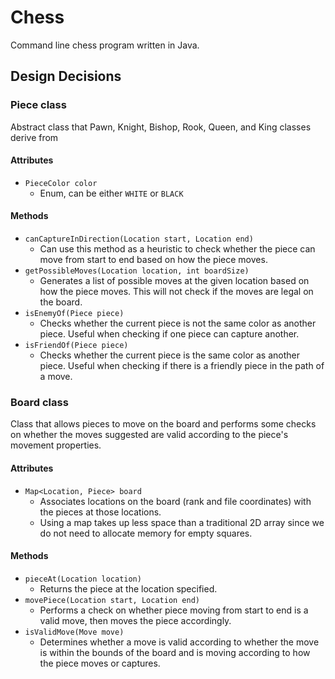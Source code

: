 # Chess
Command line chess program written in Java.

## Design Decisions
### Piece class
Abstract class that Pawn, Knight, Bishop, Rook, Queen, and King classes derive from
#### Attributes
- `PieceColor color`
  - Enum, can be either `WHITE` or `BLACK`
#### Methods
- `canCaptureInDirection(Location start, Location end)`
  - Can use this method as a heuristic to check whether the piece can move from start to end based on how the piece moves.
- `getPossibleMoves(Location location, int boardSize)`
  - Generates a list of possible moves at the given location based on how the piece moves. This will not check if the moves are legal on the board.
- `isEnemyOf(Piece piece)`
  - Checks whether the current piece is not the same color as another piece. Useful when checking if one piece can capture another.
- `isFriendOf(Piece piece)`
  - Checks whether the current piece is the same color as another piece. Useful when checking if there is a friendly piece in the path of a move.

### Board class
Class that allows pieces to move on the board and performs some checks on whether the moves suggested are valid according to the piece's movement properties.

#### Attributes
- `Map<Location, Piece> board`
  - Associates locations on the board (rank and file coordinates) with the pieces at those locations.
  - Using a map takes up less space than a traditional 2D array since we do not need to allocate memory for empty squares.
#### Methods
- `pieceAt(Location location)`
  - Returns the piece at the location specified.
- `movePiece(Location start, Location end)`
  - Performs a check on whether piece moving from start to end is a valid move, then moves the piece accordingly.
- `isValidMove(Move move)`
  - Determines whether a move is valid according to whether the move is within the bounds of the board and is moving according to how the piece moves or captures.
